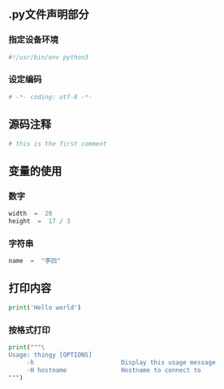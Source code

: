 
## .py文件声明部分

### 指定设备环境

```python
#!/usr/bin/env python3
```

### 设定编码

```python
# -*- coding: utf-8 -*-
```

## 源码注释

```python
# this is the first comment
```

## 变量的使用

### 数字

```python
width  =  20
height  =  17 / 3
```

### 字符串

```python
name  =  "李四"
```

## 打印内容

```python
print('Hello world')
```

### 按格式打印

```python
print("""\
Usage: thingy [OPTIONS]
     -h                        Display this usage message
     -H hostname               Hostname to connect to
""")
```
